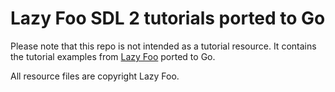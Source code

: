 # Lazy Foo SDL 2 tutorials ported to Go
Please note that this repo is not intended as a tutorial resource.
It contains the tutorial examples from [Lazy Foo](http://lazyfoo.net/tutorials/SDL) ported to Go.

All resource files are copyright Lazy Foo.
